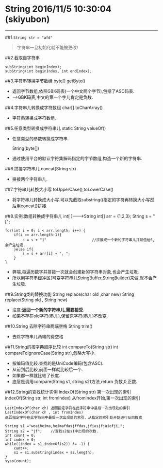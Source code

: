 


# String  2016/11/5 10:30:04 (skiyubon)
----


##1.`String str = "afd"`

> 字符串一旦初始化就不能被更改!

##2.截取自字符串
    
    subString(int beginIndex);
    subString(int beginIndex, int endIndex);

##3.字符串转换字节数组 
    byte[]  getByte()
- 返回字节数组,依照GBK码表(一个中文两个字节),包括了ASC码表.
- -->GBK码表,中文的第一个字儿肯定是负数.

##4.字符串儿转换成字符数组
    char[] toCharArray()
- 字符串转换成字符数组.

##5.任意类型转换成字符串儿
    static String valueOf()
- 任意类型的参数转换成字符串.
  
    String(byte[])
- 通过使用平台的默认字符集解码指定的字节数组,构造一个新的字符串.

##6.拼接字符串儿
    concat(String str)
- 拼接两个字符串儿.

##7.字符串儿转换大小写
    toUpperCase(),toLowerCase()
- 将字符串儿转换成大小写.可以先截取substring()指定的字符再转换大小写然后用concat()拼接.

##8.实例:数组转换成字符串儿 int[ ]--->String
    int[] arr = {1,2,3};
    String s = "[";
    
    for(int i = 0; i < arr.length; i++) {
        if(i == arr.length-1){
            s = s + "]"                     //拼接成一个新的字符串儿并赋值给S,会产生垃圾.
        }else if{
            s = s + arr[i] + ", ";
        }
    }
- 弊端,每遍历数字并拼接一次就会创建新的字符串对象,也会产生垃圾.
- 所以用字符串缓冲区(可变字符串儿StringBuffer,StringBuilder)来做,就不会产生垃圾.

##9.String类的替换功能
    String replace(char old ,char new)
    String replace(String old , String new)
- 注意:**返回一个新的字符串儿,需要接受.**
- 如果不存在old字符(串儿),保留原字符(串儿)不改变.
    
##10.String 去除字符串两端空格
    String trim()
- 去除字符串儿两端的费空格

##11.String的按字典顺序比较
    int compareTo(String str)
    int compareToIgnoreCase(String str),忽略大写小.

-  按编码值比较.查找的是UniCode编码(包含ASC).
-  从前到后比较,前面一样就比较后一个.
-  如果都一样就比较了长度. 
-  底层是调用compare(String s1, string s2)方法,return 负数,0,正数.

##12.String的查找统计实例
    indexOf(String str) 第一次出现的索引
    indexOf(String str, int fromIndex) 从fromIndex开始,第一次出现的索引
    
    LastIndexOf(char ch) 返回指定字符在此字符串中最后一次出现处的索引
    LastIndexOf(char ch , int fromIndex)
    返回指定字符在此字符串中最后一次出现处的索引，从指定的索引处开始进行反向搜索

    String s1 ="woaiheima,heimafdasjffdas,jfiasjfjaiofji,";
    String s2 = "jf";    //查找s2在s1中出现的次数.
    int count = 0;
    int index = 0;
    while((index = s1.indexOf(s2)) != -1) {
        cunt++;
        s1 = s1.substring(index + s2.length);
    }
    syso(count);
    
